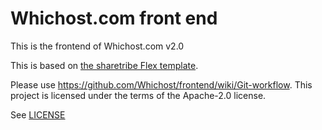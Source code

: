 # Whichost.com front end
This is the frontend of Whichost.com v2.0

This is based on [the sharetribe Flex template](https://github.com/sharetribe/flex-template-web). 

Please use https://github.com/Whichost/frontend/wiki/Git-workflow.
This project is licensed under the terms of the Apache-2.0 license.

See [LICENSE](LICENSE)
